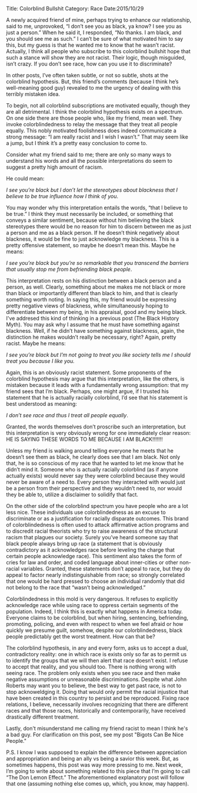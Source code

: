Title: Colorblind Bullshit
Category: Race
Date:2015/10/29

A newly acquired friend of mine, perhaps trying to enhance our relationship, said to me, unprovoked, “I don’t see you as black, ya know? I see you as just a person.” When he said it, I responded, “No thanks. I am black, and you should see me as such.” I can’t be sure of what motivated him to say this, but my guess is that he wanted me to know that he wasn’t racist. Actually, I think all people who subscribe to this colorblind bullshit hope that such a stance will show they are not racist. Their logic, though misguided, isn’t crazy. If you don’t see race, how can you use it to discriminate?

In other posts, I’ve often taken subtle, or not so subtle, shots at the colorblind hypothesis. But, this friend’s comments (because I think he’s well-meaning good guy) revealed to me the urgency of dealing with this terribly mistaken idea.

To begin, not all colorblind subscriptions are motivated equally, though they are all detrimental. I think the colorblind hypothesis exists on a spectrum. On one side there are those people who, like my friend, mean well. They invoke colorblindedness to relay the message that they treat all people equally. This nobly motivated foolishness does indeed communicate a strong message: “I am really racist and I wish I wasn’t.” That may seem like a jump, but I think it’s a pretty easy conclusion to come to.

Consider what my friend said to me; there are only so many ways to understand his words and all the possible interpretations do seem to suggest a pretty high amount of racism.

He could mean:

*I see you’re black but I don’t let the stereotypes about blackness that I believe to be true influence how I think of you*.

You may wonder why this interpretation entails the words, “that I believe to be true.” I think they must necessarily be included, or something that conveys a similar sentiment, because without him believing the black stereotypes there would be no reason for him to discern between me as just a person and me as a black person. If he doesn’t think negatively about blackness, it would be fine to just acknowledge my blackness. This is a pretty offensive statement, so maybe he doesn’t mean this. Maybe he means:

*I see you’re black but you’re so remarkable that you transcend the barriers that usually stop me from befriending black people*.

This interpretation rests on his distinction between a black person and a person, as well. Clearly, something about me makes me not black or more than black or importantly different than black to him, and that is clearly something worth noting. In saying this, my friend would be expressing pretty negative views of blackness, while simultaneously hoping to differentiate between my being, in his appraisal, good and my being black. I've addresed this kind of thinking in a previous post (The Black History Myth). You may ask why I assume that he must have something against blackness. Well, if he didn’t have something against blackness, again, the distinction he makes wouldn’t really be necessary, right? Again, pretty racist. Maybe he means:

*I see you’re black but I’m not going to treat you like society tells me I should treat you because I like you.*

Again, this is an obviously racist statement. Some proponents of the colorblind hypothesis may argue that this interpretation, like the others, is mistaken because it leads with a fundamentally wrong assumption: that my friend sees that I’m black. Perhaps, one might argue, if I trusted his statement that he is actually racially colorblind, I’d see that his statement is best understood as meaning:

*I don’t see race and thus I treat all people equally*.

Granted, the words themselves don’t proscribe such an interpretation, but this interpretation is very obviously wrong for one immediately clear reason: HE IS SAYING THESE WORDS TO ME BECAUSE I AM BLACK!!!!!!!

Unless my friend is walking around telling everyone he meets that he doesn’t see them as black, he clearly does see that I am black. Not only that, he is so conscious of my race that he wanted to let me know that he didn’t mind it. Someone who is actually racially colorblind (as if anyone actually exists) would never say they were colorblind because they would never be aware of a need to. Every person they interacted with would just be a person from their perspective and they wouldn’t need to, nor would they be able to, utilize a disclaimer to solidify that fact.

On the other side of the colorblind spectrum you have people who are a lot less nice. These individuals use colorblindedness as an excuse to discriminate or as a justification for racially disparate outcomes. This brand of colorblindedness is often used to attack affirmative action programs and to discredit racial theorists who try to raise awareness of the structural racism that plagues our society. Surely you’ve heard someone say that black people always bring up race (a statement that is obviously contradictory as it acknowledges race before leveling the charge that certain people acknowledge race). This sentiment also takes the form of cries for law and order, and coded language about inner-cities or other non-racial variables. Granted, these statements don’t appeal to race, but they do appeal to factor nearly indistinguishable from race; so strongly correlated that one would be hard pressed to choose an individual randomly that did not belong to the race that “wasn’t being acknowledged.”

Colorblindedness in this mold is very dangerous. It refuses to explicitly acknowledge race while using race to oppress certain segments of the population. Indeed, I think this is exactly what happens in America today. Everyone claims to be colorblind, but when hiring, sentencing, befriending, promoting, policing, and even with respect to when we feel afraid or how quickly we presume guilt, somehow, despite our colorblindedness, black people predictably get the worst treatment. How can that be?

The colorblind hypothesis, in any and every form, asks us to accept a dual, contradictory reality: one in which race is exists only so far as to permit us to identify the groups that we will then alert that race doesn’t exist. I refuse to accept that reality, and you should too. There is nothing wrong with seeing race. The problem only exists when you see race and then make negative assumptions or unreasonable discriminations. Despite what John Roberts may want you to believe, the best way to get past race, is not to stop acknoweldging it. Doing that would only permit the racial injustice that have been created in this country to persist and be reproduced. Fixing race relations, I believe, necessarily involves recognizing that there are different races and that those races, historically and contemporarily, have received drastically different treatment.

Lastly, don't misunderstand me calling my friend racist to mean I think he's a bad guy. For clarification on this post, see my post "Bigots Can Be Nice People."

P.S. I know I was supposed to explain the difference between appreciation and appropriation and being an ally vs being a savior this week. But, as sometimes happens, this post was way more pressing to me. Next week, I’m going to write about something related to this piece that I’m going to call “The Don Lemon Effect.” The aforementioned explanatory post will follow that one (assuming nothing else comes up, which, you know, may happen).
